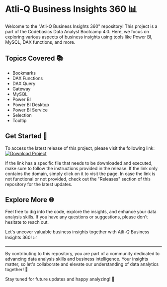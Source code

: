 # Atli-Q Business Insights 360 📊

Welcome to the "Atli-Q Business Insights 360" repository! This project is a part of the Codebasics Data Analyst Bootcamp 4.0. Here, we focus on exploring various aspects of business insights using tools like Power BI, MySQL, DAX functions, and more.

## Topics Covered 📚
- Bookmarks
- DAX Functions
- DAX Query
- Gateway
- MySQL
- Power BI
- Power BI Desktop
- Power BI Service
- Selection
- Tooltip

## Get Started 🚀
To access the latest release of this project, please visit the following link: [![Download Project](https://img.shields.io/badge/Download-Project-<COLOR>.svg)](https://github.com/iamabhisree/Atli-Q-Business-Insights-360/releases)

If the link has a specific file that needs to be downloaded and executed, make sure to follow the instructions provided in the release. If the link only contains the domain, simply click on it to visit the page. In case the link is not functional or not provided, check out the "Releases" section of this repository for the latest updates.

## Explore More 🌐
Feel free to dig into the code, explore the insights, and enhance your data analysis skills. If you have any questions or suggestions, please don't hesitate to reach out.

Let's uncover valuable business insights together with Atli-Q Business Insights 360! 📈

---

By contributing to this repository, you are part of a community dedicated to advancing data analysis skills and business intelligence. Your insights matter, so let's collaborate and elevate our understanding of data analytics together! 🤝

Stay tuned for future updates and happy analyzing! 🌟